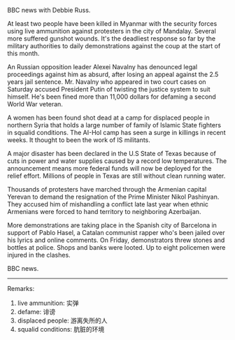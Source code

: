 BBC news with Debbie Russ.

At least two people have been killed in Myanmar with the security forces using live ammunition against protesters in the city of Mandalay. Several more suffered gunshot wounds. It's the deadliest response so far by the military authorities to daily demonstrations against the coup at the start of this month. 

An Russian opposition leader Alexei Navalny has denounced legal proceedings against him as absurd, after losing an appeal against the 2.5 years jail sentence. Mr. Navalny who appeared in two court cases on Saturday accused President Putin of twisting the justice system to suit himself. He's been fined more than 11,000 dollars for defaming a second World War veteran.

A women has been found shot dead at a camp for displaced people in northern Syria that holds a large number of family of Islamic State fighters in squalid conditions. The AI-Hol camp has seen a surge in killings in recent weeks. It thought to been the work of IS militants.

A major disaster has been declared in the U.S State of Texas because of cuts in power and water supplies caused by a record low temperatures. The announcement means more federal funds will now be deployed for the relief effort. Millions of people in Texas are still without clean running water.

Thousands of protesters have marched through the Armenian capital Yerevan to demand the resignation of the Prime Minister Nikol Pashinyan. They accused him of mishandling a conflict late last year when ethnic Armenians were forced to hand territory to neighboring Azerbaijan.  

More demonstrations are taking place in the Spanish city of Barcelona in support of Pablo Hasel, a Catalan communist rapper who's been jailed over his lyrics and online comments. On Friday, demonstrators threw stones and bottles at police. Shops and banks were looted. Up to eight policemen were injured in the clashes.

BBC news.

---
Remarks:

1. live ammunition: 实弹
2. defame: 诽谤
3. displaced people: 游离失所的人
4. squalid conditions: 肮脏的环境
